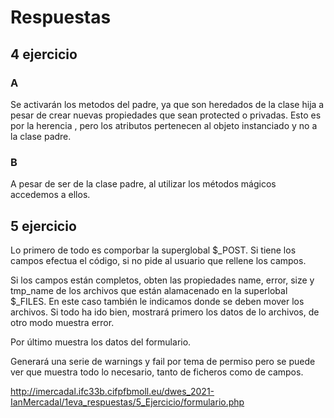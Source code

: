 # Respuestas 

## 4 ejercicio

### A

Se activarán los metodos del padre, ya que son heredados de la clase hija a pesar de crear nuevas
propiedades que sean protected o privadas. Esto es por la herencia , pero los atributos pertenecen
al objeto instanciado y no a la clase padre.

### B

A pesar de ser de la clase padre, al utilizar los métodos mágicos accedemos a ellos.

## 5 ejercicio 

Lo primero de todo es comporbar la superglobal $_POST. Si tiene los campos efectua el código, si 
no pide al usuario que rellene los campos. 

Si los campos están completos, obten las propiedades name, error, size y tmp_name de los archivos que están alamacenado en la  superlobal $_FILES. En este caso también le indicamos donde se deben mover los archivos.
Si todo ha ido bien, mostrará primero los datos de lo archivos, de otro modo muestra error.

Por último muestra los datos del formulario.

Generará una serie de warnings y fail por tema de permiso pero se puede ver que muestra todo lo necesario, tanto de ficheros como de campos.

http://imercadal.ifc33b.cifpfbmoll.eu/dwes_2021-IanMercadal/1eva_respuestas/5_Ejercicio/formulario.php